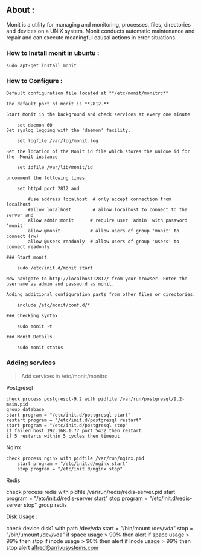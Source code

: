 ## About :

Monit is a utility for managing and monitoring, processes, files, directories and devices on a UNIX system. Monit conducts automatic maintenance and repair and can execute meaningful causal actions in error situations.

### How to Install monit in ubuntu :

	sudo apt-get install monit

### How to Configure :

	Default configuration file located at **/etc/monit/monitrc**
	
	The default port of monit is **2812.**

	Start Monit in the background and check services at every one minute
		
		set daemon 60
	Set syslog logging with the 'daemon' facility.

		set logfile /var/log/monit.log
	
	Set the location of the Monit id file which stores the unique id for the  Monit instance

		set idfile /var/lib/monit/id

	uncomment the following lines

		set httpd port 2812 and

		    #use address localhost  # only accept connection from localhost
		    #allow localhost        # allow localhost to connect to the server and
		    allow admin:monit      # require user 'admin' with password 'monit'
		    allow @monit           # allow users of group 'monit' to connect (rw)
		    allow @users readonly  # allow users of group 'users' to connect readonly

	### Start monit 

		sudo /etc/init.d/monit start

	Now navigate to http://localhost:2812/ from your browser. Enter the username as admin and password as monit. 

	Adding additional configuration parts from other files or directories.

 		include /etc/monit/conf.d/*

	### Checking syntax

		sudo monit -t

	### Monit Details

		sudo monit status
	


### Adding services 

   > Add services in /etc/monit/monitrc


Postgresql

	check process postgresql-9.2 with pidfile /var/run/postgresql/9.2-main.pid
	group database
	start program = "/etc/init.d/postgresql start"
	restart program = "/etc/init.d/postgresql restart"
	start program = "/etc/init.d/postgresql stop"
	if failed host 192.168.1.77 port 5432 then restart
	if 5 restarts within 5 cycles then timeout


Nginx

	check process nginx with pidfile /var/run/nginx.pid
	    start program = "/etc/init.d/nginx start"
	    stop program = "/etc/init.d/nginx stop"


Redis

check process redis with pidfile /var/run/redis/redis-server.pid
  start program = "/etc/init.d/redis-server start"
  stop program = "/etc/init.d/redis-server stop"
  group redis


Disk Usage :

check device disk1 with path /dev/vda
 start = "/bin/mount /dev/vda"
 stop = "/bin/umount /dev/vda"
  if space usage > 90% then alert
 if space usage > 99% then stop
  if inode usage > 90% then alert
  if inode usage > 99% then stop
   alert alfred@arrivusystems.com